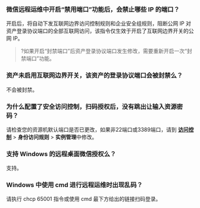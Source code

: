 
### 微信远程运维中开启“禁用端口”功能后，会禁止哪些 IP 的端口？
开启后，将自动下发互联网边界访问控制规则和企业安全组规则，阻断公网 IP 对资产登录协议端口的全部互联网访问，该指令仅生效于开启了互联网边界开关的公网 IP。
>?如果开启“封禁端口”后资产登录协议端口发生修改，需要重新开启一次“封禁端口”功能。

### 资产未启用互联网边界开关，该资产的登录协议端口会被封禁么？
不会被封禁。

### 为什么配置了安全访问控制，扫码授权后，没有跳出让输入资源密码？
请检查您的资源机默认端口是否已更改，如果非22端口或3389端口，请到 **[访问控制](https://console.cloud.tencent.com/cfw/ac)** > **身份访问规则** > **实例管理**中修改。

### 支持 Windows 的远程桌面微信授权么？
支持。

### Windows 中使用 cmd 进行远程运维时出现乱码？
请执行 chcp 65001 指令或使用 cmd 最下方给出的链接扫码登录。

